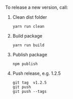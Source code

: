 To release a new version, call:

1. Clean dist folder

   ```shell
   yarn run clean
   ```

2. Build package

   ```shell
   yarn run build
   ```

3. Publish package

   ```shell
   npm publish
   ```

4. Push release, e.g. 1.2.5

   ```shell
   git tag  v1.2.5
   git push
   git push --tags
   ```

